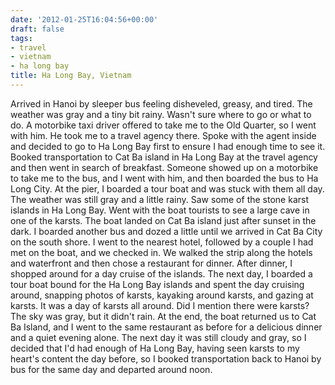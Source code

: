 ```yaml
---
date: '2012-01-25T16:04:56+00:00'
draft: false
tags:
- travel
- vietnam
- ha long bay
title: Ha Long Bay, Vietnam
---
```


Arrived in Hanoi by sleeper bus feeling disheveled, greasy, and tired. The weather was gray and a tiny bit rainy. Wasn't sure where to go or what to do. A motorbike taxi driver offered to take me to the Old Quarter, so I went with him. He took me to a travel agency there. Spoke with the agent inside and decided to go to Ha Long Bay first to ensure I had enough time to see it. Booked transportation to Cat Ba island in Ha Long Bay at the travel agency and then went in search of breakfast. Someone showed up on a motorbike to take me to the bus, and I went with him, and then boarded the bus to Ha Long City. At the pier, I boarded a tour boat and was stuck with them all day. The weather was still gray and a little rainy. Saw some of the stone karst islands in Ha Long Bay. Went with the boat tourists to see a large cave in one of the karsts. The boat landed on Cat Ba island just after sunset in the dark. I boarded another bus and dozed a little until we arrived in Cat Ba City on the south shore. I went to the nearest hotel, followed by a couple I had met on the boat, and we checked in. We walked the strip along the hotels and waterfront and then chose a restaurant for dinner. After dinner, I shopped around for a day cruise of the islands. The next day, I boarded a tour boat bound for the Ha Long Bay islands and spent the day cruising around, snapping photos of karsts, kayaking around karsts, and gazing at karsts. It was a day of karsts all around. Did I mention there were karsts? The sky was gray, but it didn't rain. At the end, the boat returned us to Cat Ba Island, and I went to the same restaurant as before for a delicious dinner and a quiet evening alone. The next day it was still cloudy and gray, so I decided that I'd had enough of Ha Long Bay, having seen karsts to my heart's content the day before, so I booked transportation back to Hanoi by bus for the same day and departed around noon.
